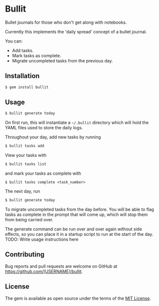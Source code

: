 # Bullit

Bullet journals for those who don't get along with notebooks.

Currently this implements the 'daily spread' concept of a bullet journal.

You can:
  - Add tasks.
  - Mark tasks as complete.
  - Migrate uncompleted tasks from the previous day.

## Installation

```bash
$ gem install bullit
```
## Usage
```bash
$ bullit generate today
```
On first run, this will instantiate a `~/.bullit` directory which will hold the YAML files used to store the daily logs.

Throughout your day, add new tasks by running
```bash
$ bullit tasks add
```

View your tasks with
```bash
$ bullit tasks list
```

and mark your tasks as complete with
```
$ bullit tasks complete <task_number>
```

The next day, run
```bash
$ bullit generate today
```
To migrate uncompleted tasks from the day before. You will be able to flag tasks as complete in the prompt that will come up, which will stop them from being carried over.

The generate command can be run over and over again without side effects, so you can place it in a startup script to run at the start of the day.
TODO: Write usage instructions here

## Contributing

Bug reports and pull requests are welcome on GitHub at https://github.com/[USERNAME]/bullit.

## License

The gem is available as open source under the terms of the [MIT License](https://opensource.org/licenses/MIT).
